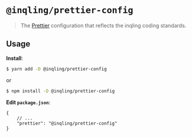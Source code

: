 # `@inqling/prettier-config`

> The [Prettier](https://prettier.io) configuration that reflects the inqling coding standards.

## Usage

**Install**:

```bash
$ yarn add -D @inqling/prettier-config
```

or

```bash
$ npm install -D @inqling/prettier-config
```

**Edit `package.json`**:

```jsonc
{
	// ...
	"prettier": "@inqling/prettier-config"
}
```
